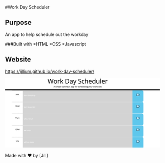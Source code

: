 #Work Day Scheduler

## Purpose
An app to help schedule out the workday

###Built with
*HTML
*CSS
*Javascript


## Website
https://jillium.github.io/work-day-scheduler/

<img src="screenshot.png">

Made with ❤️ by [Jill]